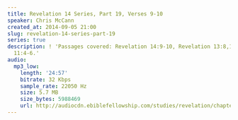 ```yaml
---
title: Revelation 14 Series, Part 19, Verses 9-10
speaker: Chris McCann
created_at: 2014-09-05 21:00
slug: revelation-14-series-part-19
series: true
description: ! 'Passages covered: Revelation 14:9-10, Revelation 13:8,14-18, Psalm
  11:4-6.'
audio:
  mp3_low:
    length: '24:57'
    bitrate: 32 Kbps
    sample_rate: 22050 Hz
    size: 5.7 MB
    size_bytes: 5988469
    url: http://audiocdn.ebiblefellowship.com/studies/revelation/chapter-14/2014.09.05_McCann_-_Revelation_14_Series_Part_19.mp3
---
```

